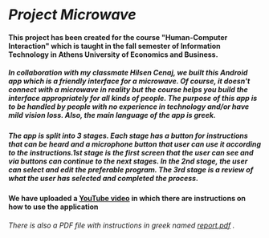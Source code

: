 # _Project Microwave_
#### This project has been created for the course "Human-Computer Interaction" which is taught in the fall semester of Information Technology in Athens University of Economics and Business.
##### In collaboration with my classmate _Hilsen Cenaj_, we built this Android app which is a friendly interface for a microwave. Of course, it doesn't connect with a microwave in reality but the course helps you build the interface appropriately for all kinds of people. The purpose of this app is to be handled by people with no experience in technology and/or have mild vision loss. Also, the main language of the app is greek.
##### The app is split into 3 stages. Each stage has a button for instructions that can be heard and a microphone button that user can use it according to the instructions.1st stage is the first screen that the user can see and via buttons can continue to the next stages. In the 2nd stage, the user can select and edit the preferable program. The 3rd stage is a review of what the user has selected and completed the process.
#### We have uploaded a [YouTube video](https://www.youtube.com/watch?v=llFdg9k4hkk) in which there are instructions on how to use the application

###### There is also a PDF file with instructions in _greek_ named [_report.pdf_](https://github.com/fwteinhpap/Microwave/blob/master/Report.pdf) .

